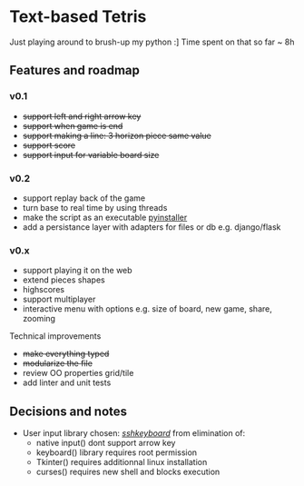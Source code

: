 # Text-based Tetris 

Just playing around to brush-up my python :]
Time spent on that so far ~ 8h

## Features and roadmap

### v0.1
- ~~support left and right arrow key~~
- ~~support when game is end~~
- ~~support making a line: 3 horizon piece same value~~
- ~~support score~~
- ~~support input for variable board size~~

### v0.2
- support replay back of the game
- turn base to real time by using threads 
- make the script as an executable [pyinstaller](https://stackoverflow.com/questions/12059509/create-a-single-executable-from-a-python-project)
- add a persistance layer with adapters for files or db e.g. django/flask

### v0.x
- support playing it on the web
- extend pieces shapes
- highscores
- support multiplayer
- interactive menu with options e.g. size of board, new game, share, zooming

Technical improvements
- ~~make everything typed~~
- ~~modularize the file~~
- review OO properties grid/tile
- add linter and unit tests


## Decisions and notes
- User input library chosen: *[sshkeyboard](https://stackoverflow.com/questions/24072790/how-to-detect-key-presses/57644349#57644349)* from elimination of:
    - native input() dont support arrow key
    - keyboard() library requires root permission
    - Tkinter() requires additionnal linux installation
    - curses() requires new shell and blocks execution
